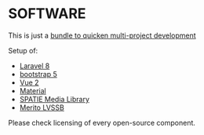 # SOFTWARE

This is just a [bundle to quicken multi-project development](https://github.com/grzechowski/laravel-8-app-bundle)

Setup of:
  * [Laravel 8](https://laravel.com/docs/8.x/)
  * [bootstrap 5](https://getbootstrap.com/docs/5.0/getting-started/introduction/)
  * [Vue 2](https://vuejs.org/v2/guide/)
  * [Material](https://material.io/)
  * [SPATIE Media Library](https://spatie.be/docs/laravel-medialibrary/v9/introduction)
  * [Merito LVSSB](https://github.com/grzechowski/merito-lvssb)

Please check licensing of every open-source component.
